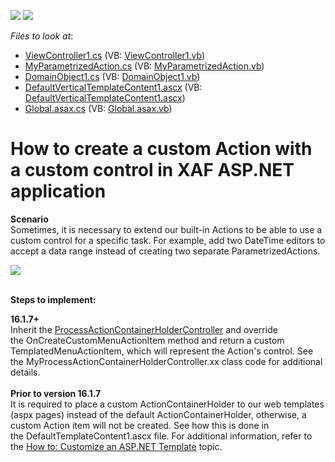 <!-- default badges list -->
[![](https://img.shields.io/badge/Open_in_DevExpress_Support_Center-FF7200?style=flat-square&logo=DevExpress&logoColor=white)](https://supportcenter.devexpress.com/ticket/details/E4357)
[![](https://img.shields.io/badge/📖_How_to_use_DevExpress_Examples-e9f6fc?style=flat-square)](https://docs.devexpress.com/GeneralInformation/403183)
<!-- default badges end -->
<!-- default file list -->
*Files to look at*:

* [ViewController1.cs](./CS/Solution28.Module.Web/Controllers/ViewController1.cs) (VB: [ViewController1.vb](./VB/Solution28.Module.Web/Controllers/ViewController1.vb))
* [MyParametrizedAction.cs](./CS/Solution28.Module.Web/MyParametrizedAction.cs) (VB: [MyParametrizedAction.vb](./VB/Solution28.Module.Web/MyParametrizedAction.vb))
* [DomainObject1.cs](./CS/Solution28.Module/BusinessObjects/DomainObject1.cs) (VB: [DomainObject1.vb](./VB/Solution28.Module/BusinessObjects/DomainObject1.vb))
* [DefaultVerticalTemplateContent1.ascx](./CS/Solution28.Web/DefaultVerticalTemplateContent1.ascx) (VB: [DefaultVerticalTemplateContent1.ascx](./VB/Solution28.Web/DefaultVerticalTemplateContent1.ascx))
* [Global.asax.cs](./CS/Solution28.Web/Global.asax.cs) (VB: [Global.asax.vb](./VB/Solution28.Web/Global.asax.vb))
<!-- default file list end -->
# How to create a custom Action with a custom control in XAF ASP.NET application


<p><strong>Scenario</strong><br>Sometimes, it is necessary to extend our built-in Actions to be able to use a custom control for a specific task. For example, add two DateTime editors to accept a data range instead of creating two separate ParametrizedActions.</p>
<p><img src="https://raw.githubusercontent.com/DevExpress-Examples/how-to-create-a-custom-action-with-a-custom-control-in-xaf-aspnet-application-e4357/12.2.4+/media/dfa5b301-c102-11e6-80bf-00155d62480c.png"><br><br></p>
<p><strong>Steps to implement:<br></strong></p>
<p><strong>16.1.7+</strong><br>Inherit the <a href="https://documentation.devexpress.com/#eXpressAppFramework/clsDevExpressExpressAppWebSystemModuleProcessActionContainerHolderControllertopic">ProcessActionContainerHolderController</a> and override the OnCreateCustomMenuActionItem method and return a custom TemplatedMenuActionItem, which will represent the Action's control. See the MyProcessActionContainerHolderController.xx class code for additional details.<br><br><strong>Prior to version 16.1.7<br></strong>It is required to place a custom ActionContainerHolder to our web templates (aspx pages) instead of the default ActionContainerHolder, otherwise, a custom Action item will not be created. See how this is done in the DefaultTemplateContent1.ascx file. For additional information, refer to the <a href="https://documentation.devexpress.com/eXpressAppFramework/CustomDocument113460.aspx">How to: Customize an ASP.NET Template</a> topic.</p>

<br/>



